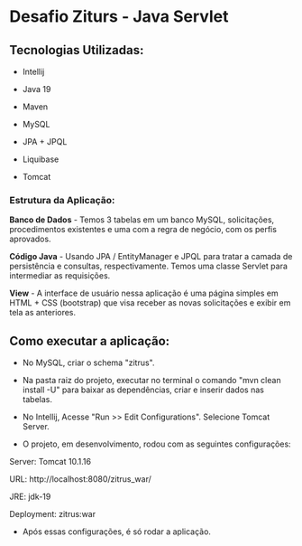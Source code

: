 <h1>Desafio Ziturs - Java Servlet</h1>



<h2>Tecnologias Utilizadas:</h2>



* Intellij

* Java 19

* Maven

* MySQL

* JPA + JPQL

* Liquibase

* Tomcat

<h3>Estrutura da Aplicação:</h3>


**Banco de Dados** - Temos 3 tabelas em um banco MySQL, solicitações, procedimentos existentes e uma com a regra de negócio, com os perfis aprovados.

**Código Java** - Usando JPA / EntityManager e JPQL para tratar a camada de persistência e consultas, respectivamente. Temos uma classe Servlet para intermediar as requisições.

**View** - A interface de usuário nessa aplicação é uma página simples em HTML + CSS (bootstrap) que visa receber as novas solicitações e exibir em tela as anteriores.


<h2>Como executar a aplicação:</h2>


+ No MySQL, criar o schema "zitrus".

+ Na pasta raiz do projeto, executar no terminal o comando "mvn clean install -U" para baixar as dependências, criar e inserir dados nas tabelas.

+ No Intellij, Acesse "Run >> Edit Configurations". Selecione Tomcat Server.
+ O projeto, em desenvolvimento, rodou com as seguintes configurações:

 Server: Tomcat 10.1.16
 
 URL: http://localhost:8080/zitrus_war/
 
 JRE: jdk-19
 
 Deployment: zitrus:war

 

+ Após essas configurações, é só rodar a aplicação.

